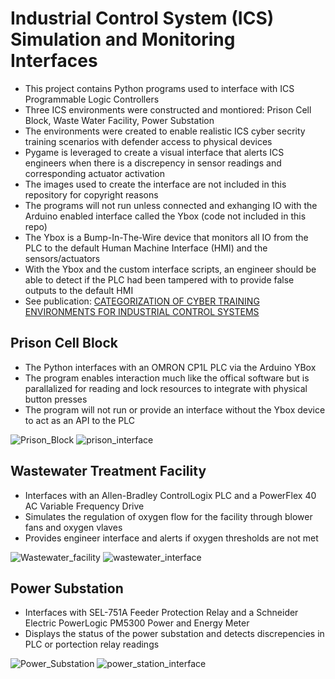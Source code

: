 # Industrial Control System (ICS) Simulation and Monitoring Interfaces
- This project contains Python programs used to interface with ICS Programmable Logic Controllers
- Three ICS environments were constructed and montiored: Prison Cell Block, Waste Water Facility, Power Substation
- The environments were created to enable realistic ICS cyber secrity training scenarios with defender access to physical devices
- Pygame is leveraged to create a visual interface that alerts ICS engineers when there is a discrepency in sensor readings and corresponding actuator activation
- The images used to create the interface are not included in this repository for copyright reasons
- The programs will not run unless connected and exhanging IO with the Arduino enabled interface called the Ybox (code not included in this repo)
- The Ybox is a Bump-In-The-Wire device that monitors all IO from the PLC to the default Human Machine Interface (HMI) and the sensors/actuators
- With the Ybox and the custom interface scripts, an engineer should be able to detect if the PLC had been tampered with to provide false outputs to the default HMI
- See publication: [CATEGORIZATION OF CYBER TRAINING ENVIRONMENTS FOR INDUSTRIAL CONTROL SYSTEMS](https://link.springer.com/chapter/10.1007/978-3-319-70395-4_13)

## Prison Cell Block

- The Python interfaces with an OMRON CP1L PLC via the Arduino YBox
- The program enables interaction much like the offical software but is parallalized for reading and lock resources to integrate with physical button presses
- The program will not run or provide an interface without the Ybox device to act as an API to the PLC

![Prison_Block](https://user-images.githubusercontent.com/103903501/188040855-d849f710-2ad2-4daf-8d90-f300108e1129.png)
![prison_interface](https://user-images.githubusercontent.com/103903501/188040899-94523fb8-250c-4bc2-be27-404036c7debd.png)

## Wastewater Treatment Facility 
- Interfaces with an Allen-Bradley ControlLogix PLC and a PowerFlex 40 AC Variable Frequency Drive
- Simulates the regulation of oxygen flow for the facility through blower fans and oxygen vlaves
- Provides engineer interface and alerts if oxygen thresholds are not met

![Wastewater_facility](https://user-images.githubusercontent.com/103903501/188040910-ee90722d-ab4f-49fa-ba66-9d1f952cb78f.png)
![wastewater_interface](https://user-images.githubusercontent.com/103903501/188040979-9feed359-a19d-46e7-b972-f16bc314a078.png)


## Power Substation
- Interfaces with SEL-751A Feeder Protection Relay and a Schneider Electric PowerLogic PM5300 Power and Energy Meter
- Displays the status of the power substation and detects discrepencies in PLC or portection relay readings

![Power_Substation](https://user-images.githubusercontent.com/103903501/188041003-bf390d6c-83e0-4231-89bb-fea00f090a58.png)
![power_station_interface](https://user-images.githubusercontent.com/103903501/188041016-aca47a2b-8319-4a30-8e76-fa1e08b04419.png)
